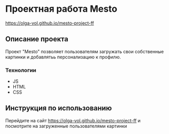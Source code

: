 # Проектная работа Mesto
https://olga-vol.github.io/mesto-project-ff
## Описание проекта
Проект "Mesto" позволяет пользователям загружать свои собственные картинки и добавлятьь персонализацию к профилю.
### Технологии
- JS
- HTML
- CSS
## Инструкция по использованию
Перейдите на сайт https://olga-vol.github.io/mesto-project-ff и посмотрите на загруженные пользователями картинки